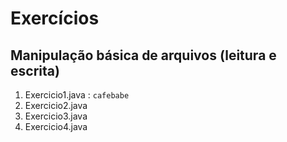 # Exercícios

## Manipulação básica de arquivos (leitura e escrita)

1. Exercicio1.java : `cafebabe`
2. Exercicio2.java
3. Exercicio3.java
4. Exercicio4.java
